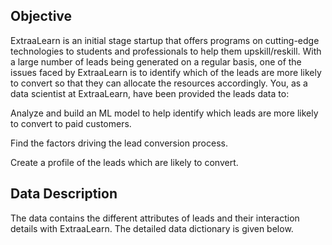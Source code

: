 ## Objective
ExtraaLearn is an initial stage startup that offers programs on cutting-edge technologies to students and professionals to help them upskill/reskill. With a large number of leads being generated on a regular basis, one of the issues faced by ExtraaLearn is to identify which of the leads are more likely to convert so that they can allocate the resources accordingly. You, as a data scientist at ExtraaLearn, have been provided the leads data to:

Analyze and build an ML model to help identify which leads are more likely to convert to paid customers.

Find the factors driving the lead conversion process.

Create a profile of the leads which are likely to convert.

## Data Description
The data contains the different attributes of leads and their interaction details with ExtraaLearn. The detailed data dictionary is given below.
